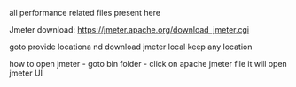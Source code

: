 all performance related files present here

Jmeter download: https://jmeter.apache.org/download_jmeter.cgi

goto provide locationa nd download jmeter local keep any location 

how to open jmeter - goto bin folder - click on apache jmeter file it will open jmeter UI

